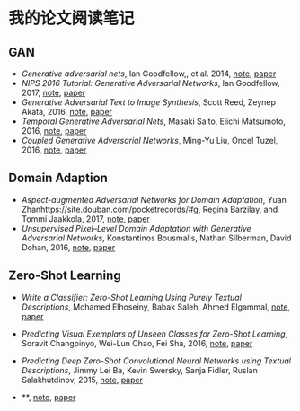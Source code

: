 # 我的论文阅读笔记

## GAN
- *Generative adversarial nets*, Ian Goodfellow,, et al. 2014, [note](https://github.com/applenob/paper_note/blob/master/gan.ipynb), [paper](https://arxiv.org/abs/1406.2661)
- *NIPS 2016 Tutorial: Generative Adversarial Networks*, Ian Goodfellow, 2017, [note](https://github.com/applenob/paper_note/blob/master/gan_tutorial.ipynb), [paper](https://arxiv.org/abs/1701.00160)
- *Generative Adversarial Text to Image Synthesis*, Scott Reed, Zeynep Akata, 2016, [note](https://github.com/applenob/paper_note/blob/master/ga-txt2i-syn.ipynb), [paper](https://arxiv.org/abs/1605.05396)
- *Temporal Generative Adversarial Nets*, Masaki Saito, Eiichi Matsumoto, 2016, [note](https://github.com/applenob/paper_note/blob/master/TGAN.ipynb), [paper](https://arxiv.org/abs/1611.06624)
- *Coupled Generative Adversarial Networks*, Ming-Yu Liu, Oncel Tuzel, 2016, [note](https://github.com/applenob/paper_note/blob/master/CoGAN.ipynb), [paper](https://arxiv.org/abs/1606.07536)

## Domain Adaption
- *Aspect-augmented Adversarial Networks for Domain Adaptation*, Yuan Zhanhttps://site.douban.com/pocketrecords/#g, Regina Barzilay, and Tommi Jaakkola, 2017, [note](https://github.com/applenob/paper_note/blob/master/aan-da.ipynb), [paper](https://arxiv.org/abs/1701.00188)
- *Unsupervised Pixel–Level Domain Adaptation with Generative Adversarial Networks*, Konstantinos Bousmalis, Nathan Silberman, David Dohan, 2016, [note](https://github.com/applenob/paper_note/blob/master/uplda.ipynb), [paper](https://arxiv.org/abs/1612.05424)

## Zero-Shot Learning
- *Write a Classifier: Zero-Shot Learning Using Purely Textual Descriptions*, Mohamed Elhoseiny, Babak Saleh, Ahmed Elgammal, [note](https://github.com/applenob/paper_note/blob/master/wc-zsl.ipynb), [paper](https://www.researchgate.net/profile/Mohamed_Elhoseiny2/publication/259334789_Write_a_Classifier_Zero_Shot_Learning_Using_Purely_Textual_Descriptions/links/0deec52b1096b57770000000.pdf)
- *Predicting Visual Exemplars of Unseen Classes for Zero-Shot Learning*, Soravit Changpinyo, Wei-Lun Chao, Fei Sha, 2016, [note](https://github.com/applenob/paper_note/blob/master/pve-zsl.ipynb), [paper](https://arxiv.org/abs/1605.08151)
- *Predicting Deep Zero-Shot Convolutional Neural Networks using Textual Descriptions*, Jimmy Lei Ba, Kevin Swersky, Sanja Fidler, Ruslan Salakhutdinov, 2015, [note](https://github.com/applenob/paper_note/blob/master/pd-zs-cnn.ipynb), [paper](https://arxiv.org/abs/1506.00511)

- **, [note](), [paper]()